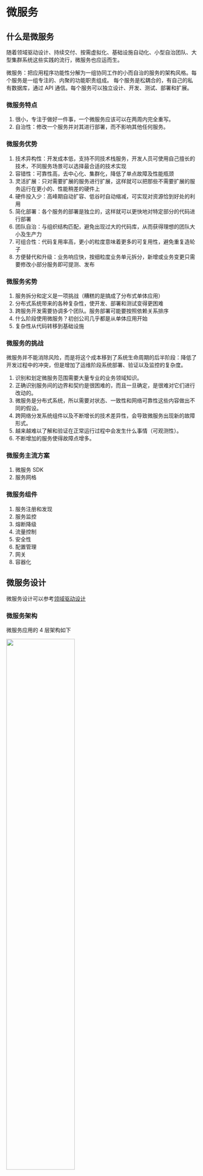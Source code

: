 # 微服务


## 什么是微服务

随着领域驱动设计、持续交付、按需虚拟化、基础设施自动化、小型自治团队、大型集群系统这些实践的流行，微服务也应运而生。

微服务：把应用程序功能性分解为一组协同工作的小而自治的服务的架构风格。每个服务是一组专注的、内聚的功能职责组成。 每个服务是松耦合的，有自己的私有数据库，通过 API 通信。每个服务可以独立设计、开发、测试、部署和扩展。

### 微服务特点

1. 很小，专注于做好一件事，一个微服务应该可以在两周内完全重写。
2. 自治性：修改一个服务并对其进行部署，而不影响其他任何服务。

### 微服务优势

1. 技术异构性：开发成本低，支持不同技术栈服务，开发人员可使用自己擅长的技术，不同服务场景可以选择最合适的技术实现
2. 容错性：可靠性高，去中心化、集群化，降低了单点故障及性能瓶颈
3. 灵活扩展：只对需要扩展的服务进行扩展，这样就可以把那些不需要扩展的服务运行在更小的、性能稍差的硬件上
4. 硬件投入少：高峰期自动扩容、低谷时自动缩减，可实现对资源恰到好处的利用
5. 简化部署：各个服务的部署是独立的，这样就可以更快地对特定部分的代码进行部署
6. 团队自治：与组织结构匹配，避免出现过大的代码库，从而获得理想的团队大小及生产力
7. 可组合性：代码复用率高，更小的粒度意味着更多的可复用性，避免重复造轮子
8. 方便替代和升级：业务响应快，按细粒度业务单元拆分，新增或业务变更只需要修改小部分服务即可提测、发布

### 微服务劣势

1. 服务拆分和定义是一项挑战（糟糕的是搞成了分布式单体应用）
2. 分布式系统带来的各种复杂性，使开发、部署和测试变得更困难
3. 跨服务开发需要协调多个团队。服务部署可能要按照依赖关系排序
4. 什么阶段使用微服务？初创公司几乎都是从单体应用开始
5. 复杂性从代码转移到基础设施

### 微服务的挑战

微服务并不能消除风险，而是将这个成本移到了系统生命周期的后半阶段：降低了开发过程中的冲突，但是增加了运维阶段系统部署、验证以及监控的复杂度。

1. 识别和划定微服务范围需要大量专业的业务领域知识。
2. 正确识别服务间的边界和契约是很困难的，而且一旦确定，是很难对它们进行改动的。
3. 微服务是分布式系统，所以需要对状态、一致性和网络可靠性这些内容做出不同的假设。
4. 跨网络分发系统组件以及不断增长的技术差异性，会导致微服务出现新的故障形式。
5. 越来越难以了解和验证在正常运行过程中会发生什么事情（可观测性）。
6. 不断增加的服务使得故障点增多。

### 微服务主流方案

1. 微服务 SDK
2. 服务网格

### 微服务组件

1. 服务注册和发现
2. 服务监控
3. 熔断降级
4. 流量控制
5. 安全性
6. 配置管理
7. 网关
8. 容器化

## 微服务设计

微服务设计可以参考[领域驱动设计](/ddd)

### 微服务架构

微服务应用的 4 层架构如下

<img src="/images/microservice/microservice-arch.jpg" alt="" width="60%" />

1. 平台层——微服务平台提供了工具、基础架构和一些高级的基本部件，以支持微服务的快速开发、运行和部署。一个成熟的平台层会让技术人员把重心放在功能开发而非一些底层的工作上。

   平台层需要提供以下支持：

   <img src="/images/microservice/microservice-platform.jpg" alt="" width="70%" />

   - 服务运行的部署目标，包括基础设施的基本元件，如负载均衡器和虚拟机。
   - 日志聚合和监控聚合用于观测服务运行情况。
   - 一致且可重复的部署流水线，用于测试和发布新服务或者新版本。
   - 支持安全运行，如网络控制、涉密信息管理和应用加固。
   - 通信通道和服务发现方案，用于支持服务间交互。

2. 服务层——在这一层，开发的各个服务会借助下层的平台层的支持来相互作用，以提供业务和技术功能。
3. 边界层——客户端会通过定义好的边界和应用进行交互。这个边界会暴露底层的各个功能，以满足外部消费者的需求。

   边界层可以实现一些其他面向客户端的功能：

   - SSL 终止
   - 认证和授权——验证 API 客户端的身份和权限；
   - 限流——对客户端的滥用进行防卫；
   - 缓存——降低后端整体的负载；
   - 日志和指标收集——可以对客户端的请求进行分析和监控。

   边界层 3 种相关但又不同的应用边界模式：

   - API 网关，（缺点：承担的职责就会越来越多）
   - 服务于前端的后端（BFF），会为每种客户端类型提供一个 API 网关
   - 消费者驱动的网关，可以只构建一个“超级”API 来让消费者决定他们所需要的响应数据的样子。

4. 客户端层——与微服务后端交互的客户端应用，如网站和移动应用。

### 微服务拆分

为了处理不确定性，服务应该从粗粒度开始，再慢慢的进一步分解，之后先扩张再收缩（下线和迁移）。

拆分的指导原则

- 单一职责: 改变类应该只有一个理由
- 闭包原则: 包中包含的所有类应该是对同类变化的一个集合。

1. 按照业务能力和限界上下文（bounded context）划分——服务将对应于粒度相对粗一些但又紧密团结成一个整体的业务功能领域。
2. 按用例（使用案例）划分——这种服务应该是一个“动词”型，它反映了系统中将发生的动作。
3. 按易变性划分——服务会将那些未来可能发生变化的领域封装在内部。
4. 按技术能力划分
   1. 在面向业务的服务中包含这个功能会使得服务过于复杂、增加未来替换的复杂度。
   2. 许多服务都需要的技术能力——比如，发送邮件通知。
   3. 可以独立于业务能力进行修改的技术能力——比如，重要的第三方系统集成。

### 微服务事务与查询

分布式事务的成本很高，服务拆分尽量避免产生跨服务事务，能合则合。如无法合并则优先考虑 TCC 或基于 MQ 的柔性事务，尽可能规避 2PC 等对性能影响很大的事务方案。TCC 可完全替换 2PC，但开发成本偏高，需要调用各方都同步修改以支持 Try、Confirm 和 Cancel 操作，某些场景会调用三方服务，其代码不受我们控制，此时可以考虑使用 MQ 实现异步消息和补偿性事务。

#### 基于事件的最终一致性

异步事件能够帮助我们解除服务之间的耦合和提高系统整体的可用性，但是这也促使服务的开发者开始思考最终一致性（eventual consistency）。

当从单体应用向微服务应用迁移时，面向事件的服务通信方案是非常出色的。单体应用发出事件消息，而开发者在那些并行开发的微服务中消费这些消息。通过这种方式，开发者就可以在新的服务上开发新的功能，而不用担心新服务与原有的单体应用耦合太紧。

#### 使用 Saga 管理事务

Saga 模式是一个本地事务序列，其每个事务在一个单独的微服务内更新数据存储并发布一个事件或消息。

Saga 中的首个事务是由外部请求（事件或动作）初始化的，一旦本地事务完成（数据已保存在数据存储且消息或事件已发布），那么发布的消息或事件则会触发 Saga 中的下一个本地事务。

如任一正向操作执行失败，则事务会执行之前各参与者（发布给之前的参与者消息或事件）的逆向回滚操作，回滚已提交的参与者，直至事务退回至其初始状态。

#### CQRS

CQRS 将服务分成了命令和查询两部分，每一部分分别由不同的数据存储来提供支持。

<img src="/images/microservice/cqrs.jpg" alt="" width="80%" />

查询服务也可通过其他服务发出的事件消息来组建复合型的数据视图。

### 微服务可靠性

故障主要发生在四大领域中：

1. 硬件——服务运行所依赖的底层物理基础设施和虚拟化的基础设施；
   1. 主机
   2. 数据中心
   3. 主机配置
   4. 物理网络
   5. 操作系统和资源隔离
2. 通信——不同服务之间的协作以及服务与外部第三方之间的协作；
   1. 网络：网络连接会中断
   2. 防火墙
   3. DNS 错误：主机名不能在应用中被正确的传播或解析
   4. 消息传输
   5. 健康检查不充分：健康检查不能正确体现实例的状态，导致请求被路由到出现问题的实例
3. 依赖——服务自身所依赖的服务的故障；
   1. 超时：请求超时
   2. 功能下线或者向后不兼容
   3. 内部组件故障：数据库或者缓存服务出现问题导致服务不能正常工作
   4. 外部依赖：外部系统（第三方 API）不能正常运行或者执行不符合预期
4. 内部——服务本身的代码错误，比如工程师引入的代码缺陷。

#### 可靠性设计

1. 重试
   1. 永远要限制重试的总次数；
   2. 使用带抖动的指数退避策略来均匀地分配重试请求和避免进一步加剧负载；
   3. 仔细考虑哪些错误情况应该触发重试，以及哪些重试不大可能成功、哪些重试永远不会成功；
   4. 需要考虑幂等性。
      1. 加乐观锁
      2. 使用去重索引
      3. 使用 token 机制
2. 后备方案
   1. 优雅降级
   2. 缓存
   3. 功能冗余
   4. 桩数据
3. 超时：合理设置请求超时
4. 断路器

   如果在一定时间窗口内失败数或者失败率超过某个阈值，这时断路器就会被断开。这种情况下，我们的服务就不再尝试向协作服务发起请求了，而是会绕过这个请求，并在可能的情况下执行适当的后备方案——返回一个桩消息、路由到其他服务或者返回缓存的数据。

   <img src="/images/microservice/breaker-switch.jpg" alt="" width="80%" />

5. 异步通信

   使用类似消息队列这样的通信代理来设计异步的服务交互是提高可靠性的另一大技术。

6. 负载均衡与服务健康

   负载均衡器负责执行健康检查并会利用到检查的结果。

7. 限流

   1. 丢弃超过容量的请求
   2. 关键数据请求优先
   3. 丢弃不常见的客户端
   4. 限制并行请求量

8. 验证可靠性和容错性

   1. 压力测试
   2. 混沌测试

      混沌测试会倒逼着微服务应用在生产环境中出现故障。通过引入不稳定性因素以及故障，混沌测试可以精确模拟真实系统的故障，同时也让工程团队得到训练，使得他们能够处理这些故障。

### 微服务底座

1. 从一开始就支持在容器调度器中部署服务（CI/CD）。
2. 可观测性
   1. 支持日志聚合。
   2. 收集度量指标数据。
   3. 错误报告。
3. 具备同步和异步通信机制。
4. 服务注册和发现。
5. 配置获取。
6. 数据存储设置。
7. 负载均衡和健康检查。

## 微服务部署

微服务极大地增加了系统中活动部件的数量，从而增大了部署的复杂性。在部署微服务时，开发者将面临四大挑战：

1. 面对大量的发布和组件变更时应保持稳定性；
2. 避免会导致组件在构建阶段或者发布阶段产生依赖关系的紧耦合；
3. 服务 API 发布不兼容的变更可能会对客户端产生非常大的负面影响；
4. 服务下线。

微服务生产环境具备以下六大基础功能。

1. 部署目标或者运行平台，也就是服务所运行的地方，比如虚拟机［理想情况下，工程师可以使用 API 来配置、部署和更新服务配置。开发者还可以将这种 API 称为控制面板（control pane）］、容器。
2. 运行时管理，比如自动愈合和自动扩容。这样服务环境就可以动态地响应失败或者负载变化，而不需要人为干预（如果某个服务实例出现故障，它应该会被自动替换掉）。
3. 日志和监控，用来监测服务的运行情况并方便工程师对服务执行的过程有深入了解。
4. 支持安全运维，比如网络控制、密码凭据管理以及应用加固。
5. 负载均衡、DNS 以及其他路由组件可将用户侧的请求以及微服务之间的请求路由分发出去。
6. 部署流水线，安全地将服务从代码交付到生产环境中运行。

这些组件是微服务架构栈中平台层的组成部分。

不停机部署有 3 种常见的部署模式。

1. 滚动部署：在启动新实例（版本为 N+1）时，逐步将旧实例（版本为 N）从服务中剔除，确保在部署期间最小比例的负载容量得到保证。
2. 金丝雀部署：开发者在服务中添加一个新实例来验证 N+1 版本的可靠性，然后再全面推出。这种模式在常规滚动部署之外提供了附加安全措施。
3. 蓝绿部署：创建一个运行新版本代码的并行服务组（绿色集合），开发者逐步将请求从旧版本（蓝色集合）中转移出去。在服务消费者对错误率高度敏感、无法接受不健康的金丝雀风险的情况下，这种方法比金丝雀部署模式更有效。

### 部署模式：基于语言特定的发布包格式

可以执行的 JAR/WAR 文件

好处：

- 快速部署
- 高效的资源利用

缺点：

- 缺乏技术栈的封装
- 无法约束服务实例消耗的资源
- 服务之间缺少隔离
- 难以自动判定放置服务实例的位置
- 尽量避免使用，除非所获效率的价值远在其他所有考量之上

### 部署模式：将服务部署为虚拟机

作为虚拟机镜像打包的服务部署到生产环境中，每个服务实例都是一个虚拟机。

优点：封装了技术栈；服务实例隔离；使用成熟云计算基础设施；

缺点：资源利用率低；部署速度慢；系统管理开销

### 服务部署为容器

将作为容器镜像打包的服务部署到生产环境，每个服务实例都是一个容器。

容器镜像：由应用程序和运行服务所需的依赖软件组成的文件系统镜像

好处：封装技术栈；实例隔离；资源受限

弊端：大量容器镜像管理工作

### 使用 Kubernets 部署

docker 编排框架，是 docker 之上的一个软件层，将一组计算机硬件资源转变为用于运行服务的单一资源池。

- 资源管理: 一组计算机视为 cpu、内存和存储卷构成的资源池，将计算机集群视为一台计算机
- 调度: 选择要运行容器的机器
- 服务管理：负载均衡，滚动升级等

Istio 服务网格

### Serverless 部署

AWS Lambda

## 可观测性

利用度量指标、链路追踪和日志信息构建一套监控系统，以更加丰富全面地监测微服务应用，并且收集的信号来设置告警。

### 监控

应该把客户端、边界层、服务层和平台层这 4 层都监控起来。把各层的度量指标都收集到统一的地方以便观测。

利用 Prometheus 和 Grafana 搭建监控平台。

### 度量指标

从面向用户的系统中收集度量指标时，开发者应该关注四大黄金标志：时延、错误量、通信量和饱和度。

度量指标的类型：计数器、计量器、直方图。

### 告警

1. 系统出错时哪些人需要知悉
2. 触发告警的应该是症状，而非原因，比如用户会遇到的错误。

尽可能减少告警通知的数量并保持这些通知的可操作性来避免出现告警疲劳。系统正常行为的每次偏差都生成一条告警通知很快就会导致人们不再关心这些告警或者认为这些告警并不重要。这样会导致一些重要告警被忽视。

### 日志

生成一致的、结构化的、人类可读的日志，可以使用 ELK 或 EFK 进行收集、存储、展示。

日志中的有用信息：

1. 时间戳，最好以毫秒为单位。时间戳还应该包含时区，建议开发者尽可能使用 GMT/UTC 来收集数据。
2. 标识符，请求 ID、用户 ID 和其他唯一标识符是非常重要的。
3. 来源，开发者可以使用的典型数据来源包括主机名、类名或模块名、函数名和文件名。
4. 日志等级或类别

### 链路追踪

分布式链路追踪系统以可视化形式展示各个服务间的执行流程，同时展示每步操作所耗费的时间。这是非常有价值的，不仅有助于了解请求在各个服务间的流动顺序，还有助于发现可能的系统瓶颈。

OpenTracing API 是一个与供应商无关的分布式链路追踪开放标准。许多分布式跟踪系统（如 Dapper、Zipkin、HTrace、X-Trace）都提供了链路追踪功能，但使用的是互不兼容的 API。选择其中一个系统通常意味着可能要与使用不同编程语言的系统紧密耦合到一起，从而形成一个解决方案。OpenTracing 的目的是为链路追踪的信息收集提供一组约定的、标准化的 API。类库可用于不同的语言和框架。

请求关联：trace 和 span

trace 是由单个或多个 span 组成的有向无环图（DAG），这些 span 的边称为 reference。trace 用于聚合和关联整个系统的执行流。为此，需要传播一些信息。一个 trace 记录整个流程。

每个 span 包含如下信息：操作名称、起始时间戳和完成时间戳、零个或者多个 span 标签（键值对）、零个或多个 span 日志（带时间戳的键值对）、span 上下文（context）以及引用零个或多个 span 的参考（通过 span 上下文）。

这些 span 可以由同一个应用触发，也可以由不同的应用触发。唯一的要求是在触发新的 span 时，要传递父 span 的 ID，这样新的 span 就拥有了对父 span 的引用。

## 参考

[《微服务设计》](https://weread.qq.com/web/reader/b6e325705dd9ecb6e246423kd3d322001ad3d9446802347)
[《微服务实战》](https://weread.qq.com/web/reader/a3d3227071db5702a3d9c37k70e32fb021170efdf2eca12)

https://zhuanlan.zhihu.com/p/34862889

https://pegasuswang.readthedocs.io/zh/latest/%E7%BD%91%E7%AB%99%E6%9E%B6%E6%9E%84%E5%BE%AE%E6%9C%8D%E5%8A%A1/microservices_patterns_%E5%BE%AE%E6%9C%8D%E5%8A%A1%E6%9E%B6%E6%9E%84%E8%AE%BE%E8%AE%A1%E6%A8%A1%E5%BC%8F/book/

https://www.infoq.cn/article/kdw69bdimlx6fsgz1bg3

http://autumn200.com/2019/04/24/Micro-service-architecture-design/

